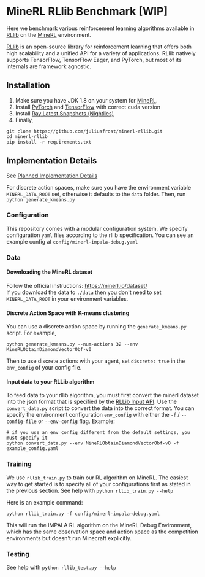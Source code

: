 # MineRL RLlib Benchmark [WIP]

Here we benchmark various reinforcement learning algorithms available in [RLlib](https://docs.ray.io/en/releases-0.8.6/rllib.html) on the [MineRL](https://minerl.io/docs/) environment.

[RLlib](https://docs.ray.io/en/releases-0.8.6/rllib.html) is an open-source library for reinforcement learning that offers both high scalability and a unified API for a variety of applications. 
RLlib natively supports TensorFlow, TensorFlow Eager, and PyTorch, but most of its internals are framework agnostic.

## Installation

1. Make sure you have JDK 1.8 on your system for [MineRL](https://minerl.io/docs/tutorials/index.html#installation).
2. Install [PyTorch](https://pytorch.org/get-started/locally/) and [TensorFlow](https://www.tensorflow.org/install) with correct cuda version
3. Install [Ray Latest Snapshots (Nightlies)](https://docs.ray.io/en/master/installation.html#latest-snapshots-nightlies) 
4. Finally, 
```
git clone https://github.com/juliusfrost/minerl-rllib.git
cd minerl-rllib
pip install -r requirements.txt
```

## Implementation Details
See [Planned Implementation Details](Implementation.md)

For discrete action spaces, make sure you have the environment variable `MINERL_DATA_ROOT` set, 
otherwise it defaults to the `data` folder. 
Then, run `python generate_kmeans.py`

### Configuration

This repository comes with a modular configuration system.
We specify configuration `yaml` files according to the rllib specification.
You can see an example config at `config/minerl-impala-debug.yaml`

### Data
#### Downloading the MineRL dataset
Follow the official instructions: https://minerl.io/dataset/  
If you download the data to `./data` then you don't need to set `MINERL_DATA_ROOT` in your environment variables.

#### Discrete Action Space with K-means clustering
You can use a discrete action space by running the `generate_kmeans.py` script. For example,
```
python generate_kmeans.py --num-actions 32 --env MineRLObtainDiamondVectorObf-v0
```
Then to use discrete actions with your agent, set `discrete: true` in the `env_config` of your config file.

#### Input data to your RLLib algorithm
To feed data to your rllib algorithm, you must first convert the minerl dataset into the json format 
that is specified by the [RLLib Input API](https://docs.ray.io/en/master/rllib-offline.html#input-api).
Use the `convert_data.py` script to convert the data into the correct format. 
You can specify the environment configuration `env_config` 
with either the `-f` / `--config-file` or `--env-config` flag.
Example:
```
# if you use an env_config different from the default settings, you must specify it 
python convert_data.py --env MineRLObtainDiamondVectorObf-v0 -f example_config.yaml
```

### Training
We use `rllib_train.py` to train our RL algorithm on MineRL.
The easiest way to get started is to specify all of your configurations first as stated in the previous section.
See help with `python rllib_train.py --help`

Here is an example command:
```
python rllib_train.py -f config/minerl-impala-debug.yaml
```
This will run the IMPALA RL algorithm on the MineRL Debug Environment,
which has the same observation space and action space as the competition environments 
but doesn't run Minecraft explicitly.

### Testing
See help with `python rllib_test.py --help`
